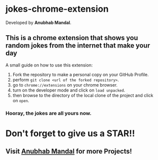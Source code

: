 # jokes-chrome-extension

Developed by **Anubhab Mandal**.

## This is a chrome extension that shows you random jokes from the internet that make your day

A small guide on how to use this extension:

1. Fork the repository to make a personal copy on your GitHub Profile.
2. perform ```git clone <url of the forked repository>```.
3. go to ```chrome://extensions``` on your chrome browser.
4. turn on the developer mode and click on ```load unpacked```.
5. then browse to the directory of the local clone of the project and click on ```open```.

### Hooray, the jokes are all yours now.

# Don't forget to give us a STAR!!

## Visit [Anubhab Mandal](https://github.com/Anubhab2002) for more Projects!
